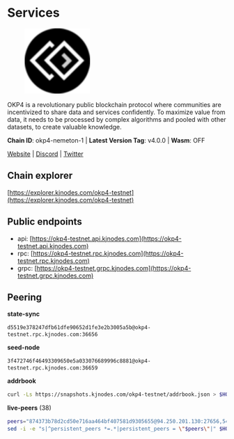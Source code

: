 # Services

<figure><img src="https://raw.githubusercontent.com/kj89/cosmos-images/main/logos/okp4.png" width="150" alt=""><figcaption></figcaption></figure>

OKP4 is a revolutionary public blockchain protocol where communities are incentivized to  share data and services confidently. To maximize value from data, it needs to be processed  by complex algorithms and pooled with other datasets, to create valuable knowledge.

**Chain ID**: okp4-nemeton-1 | **Latest Version Tag**: v4.0.0 | **Wasm**: OFF

[Website](https://okp4.network) | [Discord](https://discord.gg/okp4) | [Twitter](https://twitter.com/OKP4_Protocol)




## Chain explorer
[https://explorer.kjnodes.com/okp4-testnet](https://explorer.kjnodes.com/okp4-testnet)

## Public endpoints

* api: [https://okp4-testnet.api.kjnodes.com](https://okp4-testnet.api.kjnodes.com)
* rpc: [https://okp4-testnet.rpc.kjnodes.com](https://okp4-testnet.rpc.kjnodes.com)
* grpc: [https://okp4-testnet.grpc.kjnodes.com](https://okp4-testnet.grpc.kjnodes.com)

## Peering

**state-sync**

```text
d5519e378247dfb61dfe90652d1fe3e2b3005a5b@okp4-testnet.rpc.kjnodes.com:36656
```

**seed-node**

```text
3f472746f46493309650e5a033076689996c8881@okp4-testnet.rpc.kjnodes.com:36659
```

**addrbook**
```bash
curl -Ls https://snapshots.kjnodes.com/okp4-testnet/addrbook.json > $HOME/.okp4d/config/addrbook.json
```

**live-peers** (38)
```bash
peers="874373b78d2cd50e716aa464bf407581d9305655@94.250.201.130:27656,540e0e9b33b2d87315fdf7089404671581d36e94@95.217.203.43:26656,ead118d7cbe51cbabf5a77b69db7255512f41023@88.208.34.134:60656,052e10ce23cce3249f61853e2ca6a63102b7bddb@5.161.97.198:26656,7dfc61d3ac9f6da7fa9f4893bc0ffa17ef8006e6@185.111.159.139:36656,d5519e378247dfb61dfe90652d1fe3e2b3005a5b@65.109.68.190:36656,643988550263605405a7968c38fd11653bf75cd0@38.242.252.104:26656,d132ad0c5b2afd0eab2d87351eeda46dc9d69312@46.228.205.200:26656,99f6675049e22a0216af0e2447e7a4c5021874cd@142.132.132.200:28656,b0b56d944cf1cc569a1e77e0923e075bad94d755@141.95.145.41:28656,8cdeb85dada114c959c36bb59ce258c65ae3a09c@88.198.242.163:36656,5c2a752c9b1952dbed075c56c600c3a79b58c395@95.214.55.232:26996,c6abcdff7b29159bf5be14f43c8e877648136468@51.159.2.19:23098,d1a0ff9bd7ea1ebd06bc7158f3523f5e557328be@163.172.135.127:26656,854cc8b83a48ba4394c1940b57d0f42ec013e033@38.242.251.204:26656,42fbb917fca6787bc3ab774865f4bb1ef950f114@65.108.226.26:30656,8527f34bd6e542304809386896997d12d80e5e0e@65.108.237.232:29656,74349a1cb9479b291866debe2042de8a2e88b850@65.108.233.109:17656,473369a53bfa8a0ac4af5a191407b30bc82e83be@74.208.94.42:14656,be9841ace1d71a4c7681918ee39f5e00d8e96a82@213.239.216.252:36656,d1c1b729eff9afe7dfd371f190df6282c82ccfad@65.109.89.5:31656,6a66a38bdd5895ec6f1ce18b3430860a30e18e02@142.132.149.118:26656,307fb25cd6998d0d5bd1d947571f6043c6bb4069@65.109.31.114:2280,8a7605d8ae4338de5b7a0d5c70244ce05e377630@85.10.200.221:26656,eef77b5ae1c37f3e5809ff928c329dde906be388@65.108.133.73:21656,2f6d5a319ebee0201dff4a0e3b7526d0863a4d32@65.109.85.225:6070,7ba5d3721d98efd479b2a3f3b4df6ebd5fd2f119@109.123.243.135:26656,d4305fcb7b20dc96481a6ae6ae84f281f3413a4e@65.109.37.58:13656,2c6b5af41689145abb85f95cb49131ae9e193142@217.13.223.167:61356,b5484e85a8802e0489234904d2b3a2d3c0c16e71@135.181.116.246:26106,e755eb8016c2f6f5303b2f8d503d9126d235e80f@138.201.35.56:26656,0448864ede56d3c96d7d3bb8ea9f546b70cc722e@51.159.149.68:26656,e676fad27d970abede25b0469676b05ea83e5f04@144.168.47.230:36656,fe8bd9375c43a7cc6ef27e62d56af341a62e67c9@95.217.202.49:30656,ba469aac96159dbb49844406423180618d267007@65.108.120.21:26113,23e895e7d650f43e1f53522165607b71685f8cfa@65.108.75.107:26656,9755cab2585a2794453a5b396ef13b893393366f@65.108.212.224:46673,ade4d8bc8cbe014af6ebdf3cb7b1e9ad36f412c0@176.9.82.221:17656"
sed -i -e "s|^persistent_peers *=.*|persistent_peers = \"$peers\"|" $HOME/.okp4d/config/config.toml
```
